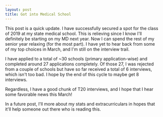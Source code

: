 ```yaml
---
layout: post
title: Got into Medical School
---
```


This post is a quick update. I have successfully secured a spot for the class of 2019 at my state medical school. This is relieving since I know I'll definitely be starting on my MD next year. Now I can spend the rest of my senior year relaxing (for the most part). I have yet to hear back from some of my top choices in March, and I'm still on the interview trail.

I have applied to a total of ~30 schools (primary application-wise) and completed around 27 applications completely. Of those 27, I was rejected from a couple of schools but have so far received a total of 6 interviews, which isn't too bad. I hope by the end of this cycle to maybe get 8 interviews.

Regardless, I have a good chunk of T20 interviews, and I hope that I hear some favorable news this March!

In a future post, I'll more about my stats and extracurriculars in hopes that it'll help someone out there who is reading this.
